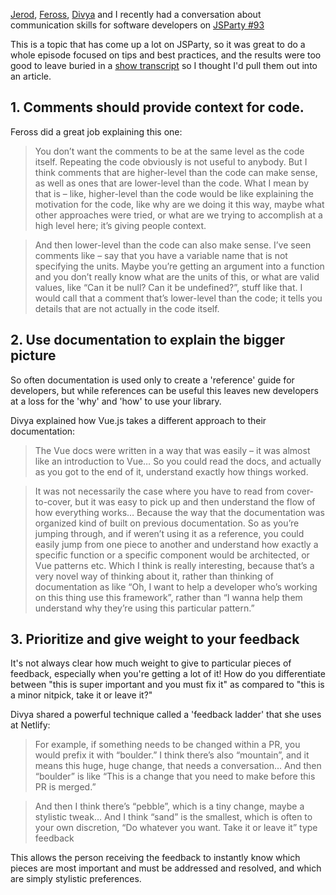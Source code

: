 
[Jerod](https://twitter.com/jerodsanto), [Feross](https://twitter.com/feross), [Divya](https://twitter.com/shortdiv) and I recently had a conversation about communication skills for software developers on [JSParty #93](https://changelog.com/jsparty/93)

This is a topic that has come up a lot on JSParty, so it was great to do a whole episode focused on tips and best practices, and the results were too good to leave buried in a [show transcript](https://changelog.com/jsparty/93) so I thought I'd pull them out into an article.


## 1. Comments should provide context for code.

Feross did a great job explaining this one:

> You don’t want the comments to be at the same level as the code itself. Repeating the code obviously is not useful to anybody. But I think comments that are higher-level than the code can make sense, as well as ones that are lower-level than the code. What I mean by that is – like, higher-level than the code would be like explaining the motivation for the code, like why are we doing it this way, maybe what other approaches were tried, or what are we trying to accomplish at a high level here; it’s giving people context.

> And then lower-level than the code can also make sense. I’ve seen comments like – say that you have a variable name that is not specifying the units. Maybe you’re getting an argument into a function and you don’t really know what are the units of this, or what are valid values, like “Can it be null? Can it be undefined?”, stuff like that. I would call that a comment that’s lower-level than the code; it tells you details that are not actually in the code itself.


## 2. Use documentation to explain the bigger picture

So often documentation is used only to create a 'reference' guide for developers, but while references can be useful this leaves new developers at a loss for the 'why' and 'how' to use your library.

Divya explained how Vue.js takes a different approach to their documentation:

> The Vue docs were written in a way that was easily – it was almost like an introduction to Vue… So you could read the docs, and actually as you got to the end of it, understand exactly how things worked.

> It was not necessarily the case where you have to read from cover-to-cover, but it was easy to pick up and then understand the flow of how everything works… Because the way that the documentation was organized kind of built on previous documentation. So as you’re jumping through, and if weren’t using it as a reference, you could easily jump from one piece to another and understand how exactly a specific function or a specific component would be architected, or Vue patterns etc. Which I think is really interesting, because that’s a very novel way of thinking about it, rather than thinking of documentation as like “Oh, I want to help a developer who’s working on this thing use this framework”, rather than “I wanna help them understand why they’re using this particular pattern.”


## 3. Prioritize and give weight to your feedback

It's not always clear how much weight to give to particular pieces of feedback, especially when you're getting a lot of it! How do you differentiate between "this is super important and you must fix it" as compared to "this is a minor nitpick, take it or leave it?"

Divya shared a powerful technique called a 'feedback ladder' that she uses at Netlify:

> For example, if something needs to be changed within a PR, you would prefix it with “boulder.” I think there’s also “mountain”, and it means this huge, huge change, that needs a conversation… And then “boulder” is like “This is a change that you need to make before this PR is merged.”

> And then I think there’s “pebble”, which is a tiny change, maybe a stylistic tweak… And I think “sand” is the smallest, which is often to your own discretion, “Do whatever you want. Take it or leave it” type feedback

This allows the person receiving the feedback to instantly know which pieces are most important and must be addressed and resolved, and which are simply stylistic preferences.

